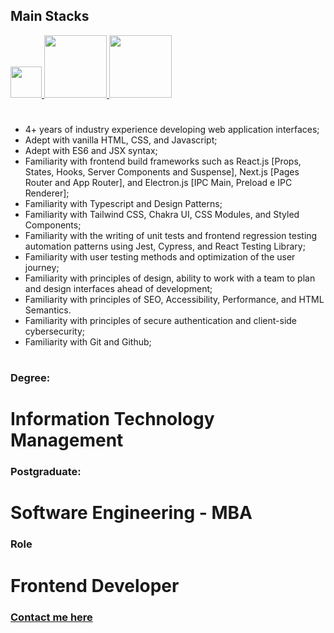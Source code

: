
## Main Stacks

<a href="https://react.dev/">
 <img src="https://github.com/gibifydev/gibify/blob/master/assets/react.js.svg"  width="50px" height="50px"/>
</a>
<a href="https://nextjs.org/">
 <img src="https://github.com/gibifydev/gibify/blob/master/assets/nextjs-icon.webp" width="100px" height="100px"/>
</a>
<a href="https://www.electronjs.org/">
 <img src="https://github.com/gibifydev/gibify/blob/master/assets/electronjs-icon.webp" width="100px" height="100px"/>
</a>

#
- 4+ years of industry experience developing web application interfaces;
- Adept with vanilla HTML, CSS, and Javascript;
- Adept with ES6 and JSX syntax;
- Familiarity with frontend build frameworks such as React.js [Props, States, Hooks, Server Components and Suspense], Next.js [Pages Router and App Router], and Electron.js [IPC Main, Preload e IPC Renderer];
- Familiarity with Typescript and Design Patterns;
- Familiarity with Tailwind CSS, Chakra UI, CSS Modules, and Styled Components;
- Familiarity with the writing of unit tests and frontend regression testing automation patterns using Jest, Cypress, and React Testing Library;
- Familiarity with user testing methods and optimization of the user journey;
- Familiarity with principles of design, ability to work with a team to plan and design interfaces ahead of development;
- Familiarity with principles of SEO, Accessibility, Performance, and HTML Semantics.
- Familiarity with principles of secure authentication and client-side cybersecurity;
- Familiarity with Git and Github;
#

### Degree:

# Information Technology Management

### Postgraduate:

# Software Engineering - MBA

### Role

# Frontend Developer

### [Contact me here](https://www.gibify.link/me)


